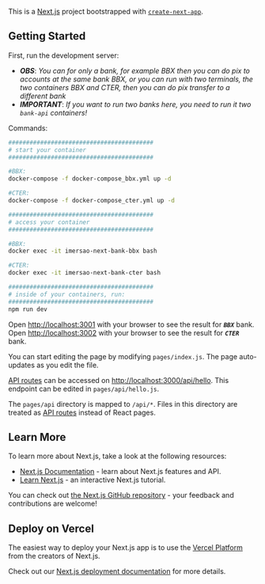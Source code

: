 This is a [Next.js](https://nextjs.org/) project bootstrapped with [`create-next-app`](https://github.com/vercel/next.js/tree/canary/packages/create-next-app).

## Getting Started

First, run the development server:
- ***OBS***: *You can for only a bank, for example BBX then you can do pix to accounts at the same bank BBX, 
or you can run with two terminals, the two containers BBX and CTER, then you can do pix transfer to a different bank*
- ***IMPORTANT***: *If you want to run two banks here, you need to run it two `bank-api` containers!*

Commands:
```bash
#########################################
# start your container
#########################################

#BBX:
docker-compose -f docker-compose_bbx.yml up -d

#CTER:
docker-compose -f docker-compose_cter.yml up -d

#########################################
# access your container
#########################################

#BBX:
docker exec -it imersao-next-bank-bbx bash

#CTER:
docker exec -it imersao-next-bank-cter bash

#########################################
# inside of your containers, run:
#########################################
npm run dev
```

Open [http://localhost:3001](http://localhost:3001) with your browser to see the result for ***`BBX`*** bank.  
Open [http://localhost:3002](http://localhost:3002) with your browser to see the result for ***`CTER`*** bank.

You can start editing the page by modifying `pages/index.js`. The page auto-updates as you edit the file.

[API routes](https://nextjs.org/docs/api-routes/introduction) can be accessed on [http://localhost:3000/api/hello](http://localhost:3000/api/hello). This endpoint can be edited in `pages/api/hello.js`.

The `pages/api` directory is mapped to `/api/*`. Files in this directory are treated as [API routes](https://nextjs.org/docs/api-routes/introduction) instead of React pages.

## Learn More

To learn more about Next.js, take a look at the following resources:

- [Next.js Documentation](https://nextjs.org/docs) - learn about Next.js features and API.
- [Learn Next.js](https://nextjs.org/learn) - an interactive Next.js tutorial.

You can check out [the Next.js GitHub repository](https://github.com/vercel/next.js/) - your feedback and contributions are welcome!

## Deploy on Vercel

The easiest way to deploy your Next.js app is to use the [Vercel Platform](https://vercel.com/new?utm_medium=default-template&filter=next.js&utm_source=create-next-app&utm_campaign=create-next-app-readme) from the creators of Next.js.

Check out our [Next.js deployment documentation](https://nextjs.org/docs/deployment) for more details.
